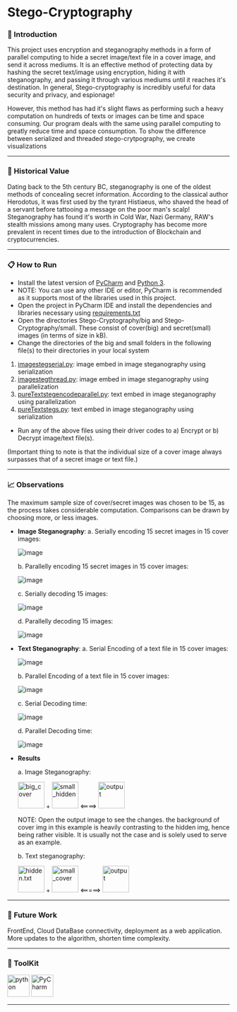 # Stego-Cryptography

### 👋 Introduction 

This project uses encryption and steganography methods in a form of parallel computing to hide a secret image/text file in a cover image, and send it across mediums. It is an effective method of protecting data by hashing the secret text/image using encryption, hiding it with steganography, and passing it through various mediums until it reaches it's destination. In general, Stego-cryptography is incredibly useful for data security and privacy, and espionage! 

However, this method has had it's slight flaws as performing such a heavy computation on hundreds of texts or images can be time and space consuming. Our program deals with the same using parallel computing to greatly reduce time and space consumption. 
To show the difference between serialized and threaded stego-crytpography, we create visualizations 


---
### 📖 Historical Value

Dating back to the 5th century BC, steganography is one of the oldest methods of concealing secret information. According to the classical author Herodotus, it was first used by the tyrant Histiaeus, who shaved the head of a servant before tattooing a message on the poor man's scalp! Steganography has found it's worth in Cold War, Nazi Germany, RAW's stealth missions among many uses. Cryptography has become more prevalent in recent times due to the introduction of Blockchain and cryptocurrencies.

---
### 📋 How to Run

- Install the latest version of [PyCharm](https://www.jetbrains.com/help/pycharm/installation-guide.html) and [Python 3](https://www.python.org/downloads/).
- NOTE: You can use any other IDE or editor, PyCharm is recommended as it supports most of the libraries used in this project. 
- Open the project in PyCharm IDE  and install the dependencies and libraries necessary using [requirements.txt](requirements.txt)
- Open the directories Stego-Cryptography/big and Stego-Cryptography/small. These consist of cover(big) and secret(small) images (in terms of size in kB).
- Change the directories of the big and small folders in the following file(s) to their directories in your local system
1.    [imagestegserial.py](imagestegserial.py): image embed in image steganography using serialization
2.    [imagestegthread.py](imagestegthread.py): image embed in image steganography using parallelization
3.    [pureTextstegencodeparallel.py](pureTextstegencodeparallel.py): text embed in image steganography using parallelization
4.    [pureTextstegs.py](pureTextstegs.py): text embed in image steganography using serialization 
- Run any of the above files using their driver codes to a) Encrypt or b) Decrypt image/text file(s).

(Important thing to note is that the individual size of a cover image always surpasses that of a secret image or text file.)

---

### 📈 Observations

The maximum sample size of cover/secret images was chosen to be 15, as the process takes considerable computation. Comparisons can be drawn by choosing more, or less images. 
- **Image Steganography**:
  a. Serially encoding 15 secret images in 15 cover images:
  
  ![image](https://user-images.githubusercontent.com/55179780/190957806-a39f3231-e808-4fd3-a5c6-c257180ebe6d.png)

  b. Parallelly encoding 15 secret images in 15 cover images:
  
  ![image](https://user-images.githubusercontent.com/55179780/190957916-d03fc6d8-1882-4519-bc0f-a4d4961cb819.png)

  c. Serially decoding 15 images:
  
  ![image](https://user-images.githubusercontent.com/55179780/190957970-65e03b3a-c471-4919-a787-eb6ce25e1c35.png)

  d. Parallelly decoding 15 images:
  
  ![image](https://user-images.githubusercontent.com/55179780/190958488-edbdcf26-6568-48fa-8bb3-6730d5367488.png)

- **Text Steganography**:
  a. Serial Encoding of a text file in 15 cover images:
  
  ![image](https://user-images.githubusercontent.com/55179780/190958716-9dba7cb0-beef-45a9-be12-dbdb20ec3d39.png)

  b. Parallel Encoding of a text file in 15 cover images:
  
  ![image](https://user-images.githubusercontent.com/55179780/190958711-fd985f09-0635-4ef9-8230-124f3795bce3.png)
  
  c. Serial Decoding time:
  
  ![image](https://user-images.githubusercontent.com/55179780/190958793-9a875bb9-86a4-4d9e-8ce8-5980f147bdf0.png)

  d. Parallel Decoding time:
  
  ![image](https://user-images.githubusercontent.com/55179780/190958848-834fb3e5-4050-40ee-b206-acd6cb3417c3.png)
  
 - **Results**
 
      a. Image Steganography:
      
      <img src="https://user-images.githubusercontent.com/55179780/190960395-382af15c-d703-456b-9ff4-e68be55df75a.png" alt="big_cover" height="60" width="60" /> + <img src = "https://user-images.githubusercontent.com/55179780/190960427-1748007b-095a-4695-89e8-d52e7cda2cef.png" alt="small_hidden" height="60" width="60"/>  <====> <img src="https://user-images.githubusercontent.com/55179780/190960074-b5335e2a-fa63-4446-bbe8-91c6c75924f1.png" alt="output" width="60" height="60"/>

      NOTE: Open the output image to see the changes. the background of cover img in this example is heavily contrasting to the hidden img, hence being rather visible. It is usually not the case and is solely used to serve as an example.
      
      b. Text steganography:
      
      <img src="https://user-images.githubusercontent.com/55179780/190961682-aeaf9332-c176-4227-ba76-30e96b83a97c.png" alt="hidden.txt" height="60" width="60"/> + <img src="https://user-images.githubusercontent.com/55179780/190962159-0c256176-d35e-4d0e-9996-8711969b28d4.png" alt="small_cover" height="60" width="60"/> <=====> <img src="https://user-images.githubusercontent.com/55179780/190961986-ce7eb615-3671-4284-afe0-d87a297f038e.png" alt ="output" height="60" width="60"/>

---

### 🔮 Future Work

FrontEnd, Cloud DataBase connectivity, deployment as a web application. More updates to the algorithm, shorten time complexity.

---

### 🧰 ToolKit


<img src="https://cdn.jsdelivr.net/gh/devicons/devicon/icons/python/python-original.svg" alt="python" width="50" height="50" /> <img src="https://cdn.jsdelivr.net/gh/devicons/devicon/icons/intellij/intellij-original.svg" alt="PyCharm" width="50" height="50" /> 

---
